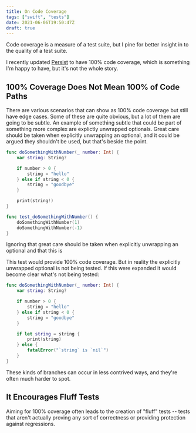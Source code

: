 ```yaml
---
title: On Code Coverage
tags: ["swift", "tests"]
date: 2021-06-06T19:50:47Z
draft: true
---
```


Code coverage is a measure of a test suite, but I pine for better insight in to the quality of a test suite.

I recently updated [Persist](https://github.com/JosephDuffy/Persist) to have 100% code coverage, which is something I'm happy to have, but it's not the whole story.

<!-- more -->

## 100% Coverage Does Not Mean 100% of Code Paths

There are various scenarios that can show as 100% code coverage but still have edge cases. Some of these are quite obvious, but a lot of them are going to be subtle. An example of something subtle that could be part of something more complex are explictly unwrapped optionals. Great care should be taken when explicitly unwrapping an optional, and it could be argued they shouldn't be used, but that's beside the point.

```swift
func doSomethingWithNumber(_ number: Int) {
    var string: String?

    if number > 0 {
        string = "hello"
    } else if string < 0 {
        string = "goodbye"
    }

    print(string!)
}

func test_doSomethingWithNumber() {
    doSomethingWithNumber(1)
    doSomethingWithNumber(-1)
}
```

Ignoring that great care should be taken when explicitly unwrapping an optional and that this is

This test would provide 100% code coverage. But in reality the explicitly unwrapped optional is not being tested. If this were expanded it would become clear what's not being tested:

```swift
func doSomethingWithNumber(_ number: Int) {
    var string: String?

    if number > 0 {
        string = "hello"
    } else if string < 0 {
        string = "goodbye"
    }

    if let string = string {
        print(string)
    } else {
        fatalError("`string` is `nil`")
    }
}
```

These kinds of branches can occur in less contrived ways, and they're often much harder to spot.

## It Encourages Fluff Tests

Aiming for 100% coverage often leads to the creation of "fluff" tests -- tests that aren't actually proving any sort of correctness or providing protection against regressions.
